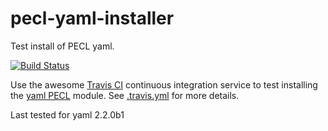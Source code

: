 pecl-yaml-installer
===================

Test install of PECL yaml.

[![Build Status](https://travis-ci.org/bd808/pecl-yaml-installer.png?branch=master)](https://travis-ci.org/bd808/pecl-yaml-installer)

Use the awesome [Travis CI][] continuous integration service to test
installing the [yaml PECL][] module. See [.travis.yml][] for more details.

Last tested for yaml 2.2.0b1

[Travis CI]: http://about.travis-ci.org/
[yaml PECL]: http://pecl.php.net/package/yaml
[.travis.yml]: .travis.yml
